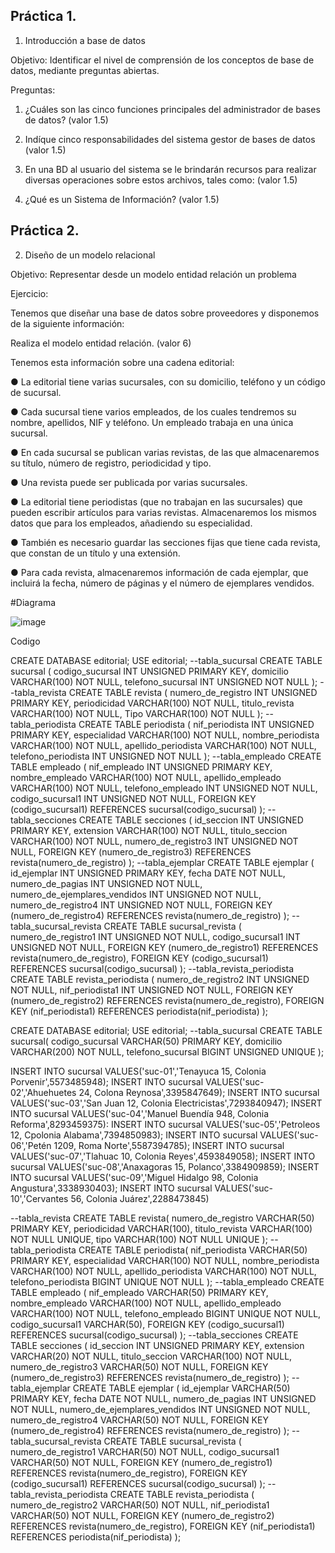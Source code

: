 ## Práctica 1.

1. Introducción a base de datos

Objetivo: Identificar el nivel de comprensión de los conceptos de base de datos,
mediante preguntas abiertas.
 
Preguntas:

1. ¿Cuáles son las cinco funciones principales del administrador de bases de datos?
(valor 1.5)

2. Indíque cinco responsabilidades del sistema gestor de bases de datos (valor 1.5)

3. En una BD al usuario del sistema se le brindarán recursos para realizar diversas
operaciones sobre estos archivos, tales como: (valor 1.5)

4. ¿Qué es un Sistema de Información? (valor 1.5)

## Práctica 2.

2. Diseño de un modelo relacional

Objetivo: Representar desde un modelo entidad relación un problema


Ejercicio:

Tenemos que diseñar una base de datos sobre proveedores y disponemos de la siguiente
información:

Realiza el modelo entidad relación. (valor 6)

Tenemos esta información sobre una cadena editorial:

● La editorial tiene varias sucursales, con su domicilio, teléfono y un código de
sucursal.

● Cada sucursal tiene varios empleados, de los cuales tendremos su nombre,
apellidos, NIF y teléfono. Un empleado trabaja en una única sucursal.

● En cada sucursal se publican varias revistas, de las que almacenaremos su título,
número de registro, periodicidad y tipo.

● Una revista puede ser publicada por varias sucursales.

● La editorial tiene periodistas (que no trabajan en las sucursales) que pueden
escribir artículos para varias revistas. Almacenaremos los mismos datos que para
los empleados, añadiendo su especialidad.

● También es necesario guardar las secciones fijas que tiene cada revista, que
constan de un título y una extensión.

● Para cada revista, almacenaremos información de cada ejemplar, que incluirá la
fecha, número de páginas y el número de ejemplares vendidos.




#Diagrama

![image](https://user-images.githubusercontent.com/104279605/170846124-11f6f7a6-2694-4765-a6e8-da0b5e56ffea.png)


Codigo

CREATE DATABASE editorial;
USE editorial;
--tabla_sucursal
CREATE TABLE sucursal (
codigo_sucursal INT UNSIGNED PRIMARY KEY,
domicilio VARCHAR(100) NOT NULL,
telefono_sucursal INT UNSIGNED NOT NULL
);
--tabla_revista
CREATE TABLE revista (
numero_de_registro INT UNSIGNED PRIMARY KEY,
periodicidad VARCHAR(100) NOT NULL,
titulo_revista VARCHAR(100) NOT NULL,
Tipo VARCHAR(100) NOT NULL
);
--tabla_periodista
CREATE TABLE periodista (
nif_periodista INT UNSIGNED PRIMARY KEY,
especialidad VARCHAR(100) NOT NULL,
nombre_periodista VARCHAR(100) NOT NULL,
apellido_periodista VARCHAR(100) NOT NULL,
telefono_periodista INT UNSIGNED NOT NULL
);
--tabla_empleado
CREATE TABLE empleado (
nif_empleado INT UNSIGNED PRIMARY KEY,
nombre_empleado VARCHAR(100) NOT NULL,
apellido_empleado VARCHAR(100) NOT NULL,
telefono_empleado INT UNSIGNED NOT NULL,
codigo_sucursal1 INT UNSIGNED NOT NULL,
FOREIGN KEY (codigo_sucursal1) REFERENCES sucursal(codigo_sucursal) 
);
--tabla_secciones
CREATE TABLE secciones (
id_seccion INT UNSIGNED PRIMARY KEY,
extension VARCHAR(100) NOT NULL,
titulo_seccion VARCHAR(100) NOT NULL,
numero_de_registro3 INT UNSIGNED NOT NULL,
FOREIGN KEY (numero_de_registro3) REFERENCES revista(numero_de_registro) 
);
--tabla_ejemplar
CREATE TABLE ejemplar (
id_ejemplar INT UNSIGNED PRIMARY KEY,
fecha DATE NOT NULL,
numero_de_pagias INT UNSIGNED NOT NULL,
numero_de_ejemplares_vendidos INT UNSIGNED NOT NULL,
numero_de_registro4 INT UNSIGNED NOT NULL,
FOREIGN KEY (numero_de_registro4) REFERENCES revista(numero_de_registro) 
);
--tabla_sucursal_revista
CREATE TABLE sucursal_revista (
numero_de_registro1 INT UNSIGNED NOT NULL,
codigo_sucursal1 INT UNSIGNED NOT NULL,
FOREIGN KEY (numero_de_registro1) REFERENCES revista(numero_de_registro),
FOREIGN KEY (codigo_sucursal1) REFERENCES sucursal(codigo_sucursal)
);
--tabla_revista_periodista
CREATE TABLE revista_periodista (
numero_de_registro2 INT UNSIGNED NOT NULL,
nif_periodista1 INT UNSIGNED NOT NULL,
FOREIGN KEY (numero_de_registro2) REFERENCES revista(numero_de_registro),
FOREIGN KEY (nif_periodista1) REFERENCES periodista(nif_periodista)
);





CREATE DATABASE editorial;
USE editorial;
--tabla_sucursal
CREATE TABLE sucursal(
  codigo_sucursal VARCHAR(50) PRIMARY KEY,
  domicilio VARCHAR(200) NOT NULL,
  telefono_sucursal BIGINT UNSIGNED UNIQUE
  );
  
INSERT INTO sucursal VALUES('suc-01','Tenayuca 15, Colonia Porvenir',5573485948);
INSERT INTO sucursal VALUES('suc-02','Ahuehuetes 24, Colona Reynosa',3395847649);
INSERT INTO sucursal VALUES('suc-03','San Juan 12, Colonia Electricistas',7293840947);
INSERT INTO sucursal VALUES('suc-04','Manuel Buendía 948, Colonia Reforma',8293459375):
INSERT INTO sucursal VALUES('suc-05','Petroleos 12, Cpolonia Alabama',7394850983);
INSERT INTO sucursal VALUES('suc-06','Petén 1209, Roma Norte',5587394785);
INSERT INTO sucursal VALUES('suc-07','Tlahuac 10, Colonia Reyes',4593849058);
INSERT INTO sucursal VALUES('suc-08','Anaxagoras 15, Polanco',3384909859);
INSERT INTO sucursal VALUES('suc-09','Miguel Hidalgo 98, Colonia Angustura',3338930403);
INSERT INTO sucursal VALUES('suc-10','Cervantes 56, Colonia Juárez',2288473845)




--tabla_revista
CREATE TABLE revista(
  numero_de_registro VARCHAR(50) PRIMARY KEY,
  periodicidad VARCHAR(100),
  titulo_revista VARCHAR(100) NOT NULL UNIQUE,
  tipo VARCHAR(100) NOT NULL UNIQUE
  );
--tabla_periodista
CREATE TABLE periodista(
  nif_periodista VARCHAR(50) PRIMARY KEY,
  especialidad VARCHAR(100) NOT NULL,
  nombre_periodista VARCHAR(100) NOT NULL,
  apellido_periodista VARCHAR(100) NOT NULL,
  telefono_periodista BIGINT UNIQUE NOT NULL
  );
--tabla_empleado
CREATE TABLE empleado (
  nif_empleado VARCHAR(50) PRIMARY KEY,
  nombre_empleado VARCHAR(100) NOT NULL,
  apellido_empleado VARCHAR(100) NOT NULL,
  telefono_empleado BIGINT UNIQUE NOT NULL,
  codigo_sucursal1 VARCHAR(50),
  FOREIGN KEY (codigo_sucursal1) REFERENCES sucursal(codigo_sucursal) 
  );
--tabla_secciones
  CREATE TABLE secciones (
  id_seccion INT UNSIGNED PRIMARY KEY,
  extension VARCHAR(20) NOT NULL,
  titulo_seccion VARCHAR(100) NOT NULL,
  numero_de_registro3 VARCHAR(50) NOT NULL,
  FOREIGN KEY (numero_de_registro3) REFERENCES revista(numero_de_registro) 
  );
--tabla_ejemplar
CREATE TABLE ejemplar (
  id_ejemplar VARCHAR(50) PRIMARY KEY,
  fecha DATE NOT NULL,
  numero_de_pagias INT UNSIGNED NOT NULL,
  numero_de_ejemplares_vendidos INT UNSIGNED NOT NULL,
  numero_de_registro4 VARCHAR(50) NOT NULL,
  FOREIGN KEY (numero_de_registro4) REFERENCES revista(numero_de_registro) 
  );
--tabla_sucursal_revista
CREATE TABLE sucursal_revista (
numero_de_registro1 VARCHAR(50) NOT NULL,
codigo_sucursal1 VARCHAR(50) NOT NULL,
FOREIGN KEY (numero_de_registro1) REFERENCES revista(numero_de_registro),
FOREIGN KEY (codigo_sucursal1) REFERENCES sucursal(codigo_sucursal)
);
--tabla_revista_periodista
CREATE TABLE revista_periodista (
numero_de_registro2 VARCHAR(50) NOT NULL,
nif_periodista1 VARCHAR(50) NOT NULL,
FOREIGN KEY (numero_de_registro2) REFERENCES revista(numero_de_registro),
FOREIGN KEY (nif_periodista1) REFERENCES periodista(nif_periodista)
);


